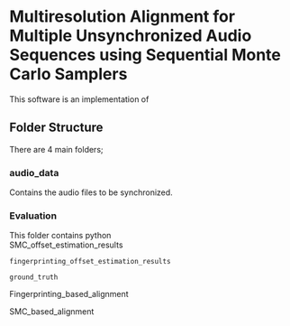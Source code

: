 # Multiresolution Alignment for Multiple Unsynchronized Audio Sequences using Sequential Monte Carlo Samplers

This software is an implementation of 

## Folder Structure

There are 4 main folders;

### audio_data

Contains the audio files to be synchronized.

### Evaluation 

This folder contains python  
  	SMC_offset_estimation_results

  	fingerprinting_offset_estimation_results

  	ground_truth

Fingerprinting_based_alignment

SMC_based_alignment